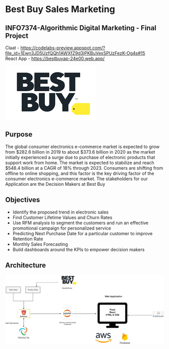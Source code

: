 # Best Buy Sales Marketing
## INFO7374-Algorithmic Digital Marketing - Final Project
Claat - https://codelabs-preview.appspot.com/?file_id=1Ewn3JD5UzfQQh1AWXfZ9d3jPKBuVexSPUzFezK-Og4s#15 <br/>
React App - https://bestbuyap-24e00.web.app/ 

![Alt Text](https://github.com/rhnyewale/INFO7374-Algorithmic-Digital-Marketing/blob/master/FinalProject/Images/BEST%20BUY.png)
<br/>

## Purpose
The global consumer electronics e-commerce market is expected to grow from $282.6 billion in 2019 to about $373.6 billion in 2020 as the market initially experienced a surge due to purchase of electronic products that support work from home. The market is expected to stabilize and reach $548.4 billion at a CAGR of 18% through 2023.
Consumers are shifting from offline to online shopping, and this factor is the key driving factor of the consumer electronics e-commerce market. 
The stakeholders for our Application are the Decision Makers at Best Buy 

## Objectives
<ul>
<li>Identify the proposed trend in electronic sales</li>
<li>Find Customer Lifetime Values and Churn Rates</li>
<li>Use RFM analysis to segment the customers and run an effective promotional campaign for personalized service</li>
<li>Predicting Next Purchase Date for a particular customer to improve Retention Rate</li>
<li>Monthly Sales Forecasting</li>
<li>Build dashboards around the KPIs to empower decision makers</li>
</ul>

## Architecture
![Alt Text](https://github.com/rhnyewale/INFO7374-Algorithmic-Digital-Marketing/blob/master/FinalProject/Images/Architecture.jpg)

